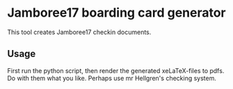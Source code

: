 # Jamboree17 boarding card generator

This tool creates Jamboree17 checkin documents.

## Usage

First run the python script, then render the generated xeLaTeX-files to pdfs. Do
with them what you like. Perhaps use mr Hellgren's checking system.

